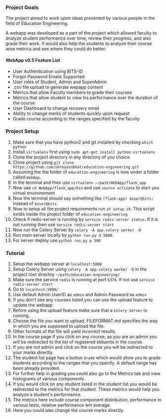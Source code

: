 ### Project Goals
The project aimed to work upon ideas presented by various people in the field
of Education Engineering. 

A webapp was developed as a part of the project which allowed
faculty to analyze student performance over time, review their progress,
and also grade their work. It would also help the students to analyze their 
course wise metrics and see where they could do better.

#### WebApp v0.5 Feature List
- User Authentication using BITS-ID
- Forgot Password Emails Supported
- User roles of Student, Admin and SuperAdmin
- .csv file upload to generate wepapp content
- Metrics that allow Faculty members to grade their courses
- Metrics that allow student to view his performance over the duration of the course
- User Dashboard to change recovery email
- Ability to change marks of students quickly upon request
- Grade course according to the ranges specified by the faculty


### Project Setup
1) Make sure that you have python2 and git installed by checking `which python`
2) Install `virtualenv` first using `sudo apt-get install python-virtualenv`
3) Clone the project directory in any directory of you choice.
4) Clone project using `git clone https://github.com/shreyasnbhat/education-engineering.git`
5) Assuming the the folder of `education-engineering` is now under a folder called `WebApp`.
6) In the terminal and then use `virtualenv ~/path/WebApp/flask_app`
7) Now use `cd WebApp/flask_app/bin` and use `source activate` to start you virtual environement
8) Now the terminal should say something like `(flask-app) $user@bits: ` instead of `$user@bits`
9) Now to setup all the project requirements run `sh setup.sh`. This script exists inside the project folder of `education-engineering`
10) Check if redis-server is running by `service redis-server status`. If it is not running then use `service redis-server start`
11) Now run the Celery Server by  `celery -A app.celery worker -D`
12) Run main server locally by `python run.py d 5000`.
13) For server deploy use `python run.py p 500`

### Tutorial
1) Setup the webapp server at `localhost:5000`
2) Setup Celery Server using `celery -A app.celery worker -D`  in the project root directoy `~/path/education-engineering/`
3) Make sure the service `redis` is running at port `6379`. If not use `service redis-server start`
2) Go to `localhost:5000/`
3) Use default Admin UserID as `admin` and Admin Password as `admin`    
4) If you don't see any courses listed you can use the upload feature to update the webapp
5) Before using the upload feature make sure that a `Celery Server` is running. 
6) Choose the file you want to upload. FILEFORMAT.md specifies the way in which you are supposed to upload the file.
7) Other formats of the file will yield incorrect results.
8) In the course page if you click on any course, as you are an admin you will be redirected to the list of registered stduents in the course.
9) If you are not admin and click on the course you will be redirected to your marks directly.
10) The student list page has a button `Grade` which would allow you to grade students according to the ranges that you specify. A default range has been already provided.
11) For further help in grading you could also go to the Metrics tab and view histograms of various components.
12) If you would click on any student listed in the student list you would be redirected to the metrics for that student. These metrics would help you analyze a student's performance.
13) The metrics here include course component distribution, performance in various tests, relative performance wrt average.
14) Here you could also change the course marks directly.
